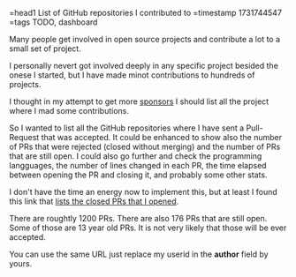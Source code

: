 =head1 List of GitHub repositories I contributed to
=timestamp 1731744547
=tags TODO, dashboard

Many people get involved in open source projects and contribute a lot to a small set of project.

I personally nevert got involved deeply in any specific project besided the onese I started, but I have made minot contributions to hundreds of projects.

I thought in my attempt to get more [sponsors](https://github.com/sponsors/szabgab) I should list all the project where I mad some contributions.

So I wanted to list all the GitHub repositories where I have sent a Pull-Request that was accepted. It could be enhanced to show also the number of PRs that were rejected (closed without merging)
and the number of PRs that are still open.  I could also go further and check the programming langguages, the number of lines changed in each PR, the time elapsed between opening the PR and closing it,
and probably some other stats.

I don't have the time an energy now to implement this, but at least I found this link that [lists the closed PRs that I opened](https://github.com/search?q=author%3Aszabgab+is%3Apr+state%3Aclosed&type=pullrequests).

There are roughtly 1200 PRs. There are also 176 PRs that are still open. Some of those are 13 year old PRs. It is not very likely that those will be ever accepted.



You can use the same URL just replace my userid in the **author** field by yours.


